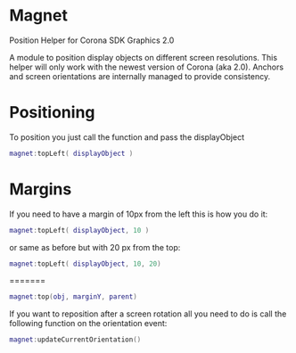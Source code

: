 Magnet
======

Position Helper for Corona SDK Graphics 2.0

A module to position display objects on different screen resolutions. This helper will only work with the newest version of Corona (aka 2.0). Anchors and screen orientations are internally managed to provide consistency.

Positioning
===========

To position you just call the function and pass the displayObject
```lua
magnet:topLeft( displayObject )
```

Margins
=======

If you need to have a margin of 10px from the left this is how you do it:
```lua
magnet:topLeft( displayObject, 10 )
```
or same as before but with 20 px from the top:

```lua
magnet:topLeft( displayObject, 10, 20)
```

=======
```lua
magnet:top(obj, marginY, parent)
```

If you want to reposition after a screen rotation all you need to do is call the following function on the orientation event:
```lua
magnet:updateCurrentOrientation()
```

